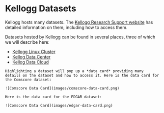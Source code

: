 # Kellogg Datasets

Kellogg hosts many datasets. The [Kellogg Research Support website](https://www.kellogg.northwestern.edu/research-support/dataset.aspx) has detailed information on them, including how to access them. 

Datasets hosted by Kellogg can be found in several places, three of which we will describe here:

* [Kellogg Linux Cluster](https://www.kellogg.northwestern.edu/research-support/computing/kellogg-linux-cluster.aspx)
* [Kellog Data Center](https://www.kellogg.northwestern.edu/research-support/computing/kellogg-data-center.aspx)
* [Kellog Data Cloud](https://nu-sso.awsapps.com/start/#/)

```{admonition} [Data Card for Comscore](https://www.kellogg.northwestern.edu/research-support/dataset.aspx?DB=comscore)
Highlighting a dataset will pop up a *data card* providing many details on the dataset and how to access it. Here is the data card for the Comscore dataset:

![Comscore Data Card](images/comscore-data-card.png)
```

```{Admonition} [Data Card for EDGAR](https://www.kellogg.northwestern.edu/research-support/dataset.aspx?DB=edgar)
Here is the data card for the EDGAR dataset:

![Comscore Data Card](images/edgar-data-card.png)
```

